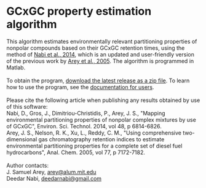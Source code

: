 # GCxGC property estimation algorithm
This algorithm estimates environmentally relevant partitioning properties of nonpolar compounds based 
on their GCxGC retention times, using the method of 
<a href="http://pubs.acs.org/doi/abs/10.1021/es501674p">Nabi et al., 2014</a>, which is an updated and user-friendly version of the previous work by <a href="http://pubs.acs.org/doi/abs/10.1021/ac051051n">Arey et al., 2005</a>.
The algorithm is programmed in Matlab.
<br><br>To obtain the program, 
<a href="https://github.com/jsarey/GCxGC-property-estimation/releases/latest">download 
the latest release as a zip file</a>.
To learn how to use the program, see the 
<a href="https://github.com/jsarey/GCxGC-property-estimation/raw/master/Documentation%20for%20users.pdf">documentation 
for users</a>.
<br><br>Please cite the following article when publishing any results obtained by use of this software:
<br>Nabi, D., Gros, J., Dimitriou-Christidis, P., Arey, J. S., "Mapping environmental partitioning 
properties of nonpolar complex mixtures by use of GCxGC", Environ. Sci. Technol. 2014, vol 48, p 6814-6826.
<br> Arey, J. S., Nelson, R. K., Xu, L., Reddy, C. M., "Using comprehensive two-dimensional
 gas chromatography retention indices to estimate environmental partitioning properties
for a complete set of diesel fuel hydrocarbons", Anal. Chem. 2005, vol 77, p 7172-7182.
<br><br>Author contacts:
<br>J. Samuel Arey, arey@alum.mit.edu
<br>Deedar Nabi, deedarnabi@gmail.com
